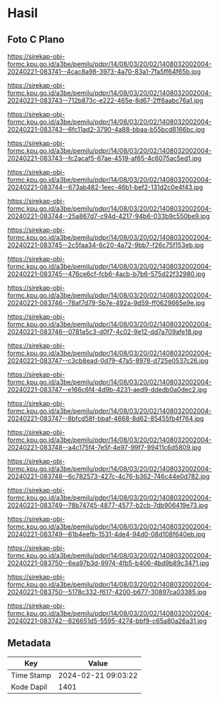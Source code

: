# Hasil

## Foto C Plano

https://sirekap-obj-formc.kpu.go.id/a3be/pemilu/pdpr/14/08/03/20/02/1408032002004-20240221-083741--4cac8a98-3973-4a70-83a1-7fa5ff64f65b.jpg

https://sirekap-obj-formc.kpu.go.id/a3be/pemilu/pdpr/14/08/03/20/02/1408032002004-20240221-083743--712b873c-e222-465e-8d67-2ff6aabc76a1.jpg

https://sirekap-obj-formc.kpu.go.id/a3be/pemilu/pdpr/14/08/03/20/02/1408032002004-20240221-083743--6fc11ad2-3790-4a88-bbaa-b55bcd8166bc.jpg

https://sirekap-obj-formc.kpu.go.id/a3be/pemilu/pdpr/14/08/03/20/02/1408032002004-20240221-083743--fc2acaf5-67ae-4519-af65-4c6075ac5ed1.jpg

https://sirekap-obj-formc.kpu.go.id/a3be/pemilu/pdpr/14/08/03/20/02/1408032002004-20240221-083744--673ab482-1eec-46b1-bef2-131d2c0e4f43.jpg

https://sirekap-obj-formc.kpu.go.id/a3be/pemilu/pdpr/14/08/03/20/02/1408032002004-20240221-083744--25a867d7-c94d-4217-94b6-033b9c550be9.jpg

https://sirekap-obj-formc.kpu.go.id/a3be/pemilu/pdpr/14/08/03/20/02/1408032002004-20240221-083745--2c5faa34-6c20-4a72-9bb7-f26c75f153eb.jpg

https://sirekap-obj-formc.kpu.go.id/a3be/pemilu/pdpr/14/08/03/20/02/1408032002004-20240221-083745--476ce6cf-fcb6-4acb-b7b6-575d22f32980.jpg

https://sirekap-obj-formc.kpu.go.id/a3be/pemilu/pdpr/14/08/03/20/02/1408032002004-20240221-083746--78af7d79-5b7e-492a-9d59-ff0629665e9e.jpg

https://sirekap-obj-formc.kpu.go.id/a3be/pemilu/pdpr/14/08/03/20/02/1408032002004-20240221-083746--0781a5c3-d0f7-4c02-9e12-dd7a709afe18.jpg

https://sirekap-obj-formc.kpu.go.id/a3be/pemilu/pdpr/14/08/03/20/02/1408032002004-20240221-083747--c3cb8ead-0d79-47a5-8978-d725e0537c26.jpg

https://sirekap-obj-formc.kpu.go.id/a3be/pemilu/pdpr/14/08/03/20/02/1408032002004-20240221-083747--e166c6f4-4d9b-4231-aed9-ddedb0a0dec2.jpg

https://sirekap-obj-formc.kpu.go.id/a3be/pemilu/pdpr/14/08/03/20/02/1408032002004-20240221-083747--8bfcd58f-bbaf-4668-8d62-85455fb4f764.jpg

https://sirekap-obj-formc.kpu.go.id/a3be/pemilu/pdpr/14/08/03/20/02/1408032002004-20240221-083748--a4c175f4-7e5f-4e97-99f7-99411c6d5809.jpg

https://sirekap-obj-formc.kpu.go.id/a3be/pemilu/pdpr/14/08/03/20/02/1408032002004-20240221-083748--6c782573-427c-4c76-b362-746c44e0d782.jpg

https://sirekap-obj-formc.kpu.go.id/a3be/pemilu/pdpr/14/08/03/20/02/1408032002004-20240221-083749--78b74745-4877-4577-b2cb-7db906419e73.jpg

https://sirekap-obj-formc.kpu.go.id/a3be/pemilu/pdpr/14/08/03/20/02/1408032002004-20240221-083749--61b4eefb-1531-4de4-94d0-08d108f640eb.jpg

https://sirekap-obj-formc.kpu.go.id/a3be/pemilu/pdpr/14/08/03/20/02/1408032002004-20240221-083750--6ea97b3d-9974-4fb5-b406-4bd9b89c3471.jpg

https://sirekap-obj-formc.kpu.go.id/a3be/pemilu/pdpr/14/08/03/20/02/1408032002004-20240221-083750--5178c332-f617-4200-b677-30897ca03385.jpg

https://sirekap-obj-formc.kpu.go.id/a3be/pemilu/pdpr/14/08/03/20/02/1408032002004-20240221-083742--626651d5-5595-4274-bbf9-c65a80a26a31.jpg


## Metadata

| Key        | Value               |
| ---------- | ------------------- |
| Time Stamp | 2024-02-21 09:03:22 |
| Kode Dapil | 1401                |



